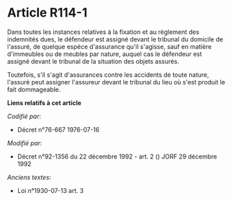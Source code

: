# Article R114-1

Dans toutes les instances relatives à la fixation et au règlement des indemnités dues, le défendeur est assigné devant le
tribunal du domicile de l'assuré, de quelque espèce d'assurance qu'il s'agisse, sauf en matière d'immeubles ou de meubles par
nature, auquel cas le défendeur est assigné devant le tribunal de la situation des objets assurés.

Toutefois, s'il s'agit d'assurances contre les accidents de toute nature, l'assuré peut assigner l'assureur devant le
tribunal du lieu où s'est produit le fait dommageable.

**Liens relatifs à cet article**

_Codifié par_:

  - Décret n°76-667 1976-07-16

_Modifié par_:

  - Décret n°92-1356 du 22 décembre 1992 - art. 2 () JORF 29 décembre 1992

_Anciens textes_:

  - Loi n°1930-07-13 art. 3
